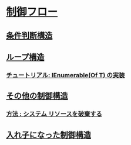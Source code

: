 # [制御フロー](index.md)
## [条件判断構造](decision-structures.md)
## [ループ構造](loop-structures.md)
### [チュートリアル: IEnumerable(Of T) の実装](walkthrough-implementing-ienumerable-of-t.md)
## [その他の制御構造](other-control-structures.md)
### [方法 : システム リソースを破棄する](how-to-dispose-of-a-system-resource.md)
## [入れ子になった制御構造](nested-control-structures.md)